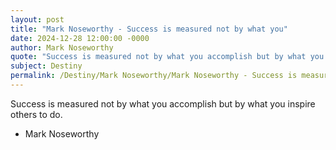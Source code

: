 ```yaml
---
layout: post
title: "Mark Noseworthy - Success is measured not by what you"
date: 2024-12-28 12:00:00 -0000
author: Mark Noseworthy
quote: "Success is measured not by what you accomplish but by what you inspire others to do."
subject: Destiny
permalink: /Destiny/Mark Noseworthy/Mark Noseworthy - Success is measured not by what you
---
```


Success is measured not by what you accomplish but by what you inspire others to do.

- Mark Noseworthy
